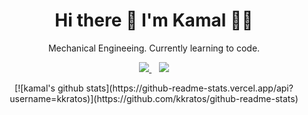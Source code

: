 <h1 align='center'>
  Hi there 👋 I'm Kamal 👨‍💻
</h1>

<p align='center'>
 Mechanical Engineeing. Currently learning to code. 
</p>

<p align='center'>
  <a href="https://www.linkedin.com/in/kamalpatel/">
    <img src="https://img.shields.io/badge/linkedin-%230077B5.svg?&style=for-the-badge&logo=linkedin&logoColor=white" />
  </a>&nbsp;&nbsp;

  <a href="https://twitter.com/camalpatel">
    <img src="https://img.shields.io/badge/twitter-%231DA1F2.svg?&style=for-the-badge&logo=twitter&logoColor=white"/>
  </a>
</p>

<p align='center'>
  [![kamal's github stats](https://github-readme-stats.vercel.app/api?username=kkratos)](https://github.com/kkratos/github-readme-stats)
</p>
